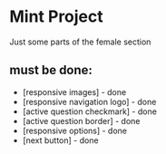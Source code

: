 # Mint Project

Just some parts of the female section

## must be done:

- [responsive images] - done
- [responsive navigation logo] - done
- [active question checkmark] - done
- [active question border] - done
- [responsive options] - done
- [next button] - done
